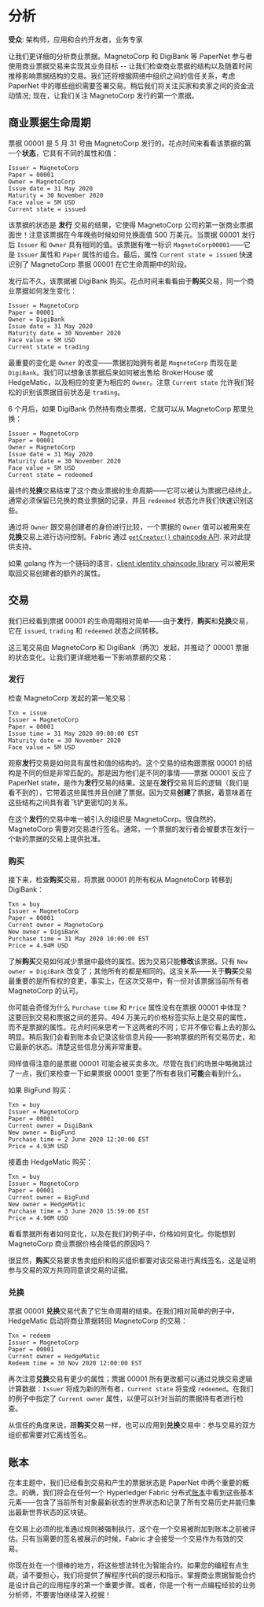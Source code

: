 # 分析

**受众**: 架构师，应用和合约开发者，业务专家

让我们更详细的分析商业票据。MagnetoCorp 和 DigiBank 等 PaperNet 参与者使用商业票据交易来实现其业务目标 -- 让我们检查商业票据的结构以及随着时间推移影响票据结构的交易。我们还将根据网络中组织之间的信任关系，考虑 PaperNet 中的哪些组织需要签署交易。稍后我们将关注买家和卖家之间的资金流动情况; 现在，让我们关注 MagnetoCorp 发行的第一个票据。

## 商业票据生命周期

票据 00001 是 5 月 31 号由 MagnetoCorp 发行的。花点时间来看看该票据的第一个**状态**，它具有不同的属性和值：

```
Issuer = MagnetoCorp
Paper = 00001
Owner = MagnetoCorp
Issue date = 31 May 2020
Maturity = 30 November 2020
Face value = 5M USD
Current state = issued
```

该票据的状态是 **发行** 交易的结果，它使得 MagnetoCorp 公司的第一张商业票据面世！注意该票据在今年晚些时候如何兑换面值 500 万美元。当票据 00001 发行后 `Issuer` 和 `Owner` 具有相同的值。该票据有唯一标识 `MagnetoCorp00001`——它是 `Issuer` 属性和 `Paper` 属性的组合。最后，属性 `Current state = issued` 快速识别了 MagnetoCorp 票据 00001 在它生命周期中的阶段。

发行后不久，该票据被 DigiBank 购买。花点时间来看看由于**购买**交易，同一个商业票据如何发生变化：

```
Issuer = MagnetoCorp
Paper = 00001
Owner = DigiBank
Issue date = 31 May 2020
Maturity date = 30 November 2020
Face value = 5M USD
Current state = trading
```

最重要的变化是 `Owner` 的改变——票据初始拥有者是 `MagnetoCorp` 而现在是 `DigiBank`。我们可以想象该票据后来如何被出售给 BrokerHouse 或 HedgeMatic，以及相应的变更为相应的 `Owner`。注意 `Current state` 允许我们轻松的识别该票据目前状态是 `trading`。

6 个月后，如果 DigiBank 仍然持有商业票据，它就可以从 MagnetoCorp 那里兑换：

```
Issuer = MagnetoCorp
Paper = 00001
Owner = MagnetoCorp
Issue date = 31 May 2020
Maturity date = 30 November 2020
Face value = 5M USD
Current state = redeemed
```

最终的**兑换**交易结束了这个商业票据的生命周期——它可以被认为票据已经终止。通常必须保留已兑换的商业票据的记录，并且 `redeemed` 状态允许我们快速识别这些。

通过将 `Owner` 跟交易创建者的身份进行比较，一个票据的 `Owner` 值可以被用来在**兑换**交易上进行访问控制。Fabric 通过 [`getCreator()` chaincode API](https://github.com/hyperledger/fabric-chaincode-node/blob/master/fabric-shim/lib/stub.js#L293). 来对此提供支持。

如果 golang 作为一个链码的语言，[client identity chaincode library](https://github.com/hyperledger/fabric-chaincode-go/blob/master/pkg/cid/README.md) 可以被用来取回交易创建者的额外的属性。

## 交易

我们已经看到票据 00001 的生命周期相对简单——由于**发行**，**购买**和**兑换**交易，它在 `issued`, `trading` 和 `redeemed` 状态之间转移。

这三笔交易由 MagnetoCorp 和 DigiBank（两次）发起，并推动了 00001 票据的状态变化。让我们更详细地看一下影响票据的交易：

### 发行

检查 MagnetoCorp 发起的第一笔交易：

```
Txn = issue
Issuer = MagnetoCorp
Paper = 00001
Issue time = 31 May 2020 09:00:00 EST
Maturity date = 30 November 2020
Face value = 5M USD
```

观察**发行**交易是如何具有属性和值的结构的。这个交易的结构跟票据 00001 的结构是不同的但是非常匹配的。那是因为他们是不同的事情——票据 00001 反应了 PaperNet state，是作为**发行**交易的结果。这是在**发行**交易背后的逻辑（我们是看不到的），它带着这些属性并且创建了票据。因为交易**创建**了票据，着意味着在这些结构之间具有着飞铲更密切的关系。

在这个**发行**的交易中唯一被引入的组织是 MagnetoCorp。很自然的，MagnetoCorp 需要对交易进行签名。通常，一个票据的发行者会被要求在发行一个新的票据的交易上提供批准。

### 购买

接下来，检查**购买**交易，将票据 00001 的所有权从 MagnetoCorp 转移到 DigiBank：

```
Txn = buy
Issuer = MagnetoCorp
Paper = 00001
Current owner = MagnetoCorp
New owner = DigiBank
Purchase time = 31 May 2020 10:00:00 EST
Price = 4.94M USD
```

了解**购买**交易如何减少票据中最终的属性。因为交易只能**修改**该票据。只有 `New owner = DigiBank` 改变了；其他所有的都是相同的。这没关系——关于**购买**交易最重要的是所有权的变更，事实上，在这次交易中，有一份对该票据当前所有者 MagnetoCorp 的认可。

你可能会奇怪为什么 `Purchase time` 和 `Price` 属性没有在票据 00001 中体现？ 这要回到交易和票据之间的差异。494 万美元的价格标签实际上是交易的属性，而不是票据的属性。花点时间来思考一下这两者的不同；它并不像它看上去的那么明显。稍后我们会看到账本会记录这些信息片段——影响票据的所有交易历史，和它最新的状态。清楚这些信息分离非常重要。

同样值得注意的是票据 00001 可能会被买卖多次。尽管在我们的场景中略微跳过了一点，我们来检查一下如果票据 00001 变更了所有者我们**可能**会看到什么。

如果 BigFund 购买：

```
Txn = buy
Issuer = MagnetoCorp
Paper = 00001
Current owner = DigiBank
New owner = BigFund
Purchase time = 2 June 2020 12:20:00 EST
Price = 4.93M USD
```

接着由 HedgeMatic 购买：

```
Txn = buy
Issuer = MagnetoCorp
Paper = 00001
Current owner = BigFund
New owner = HedgeMatic
Purchase time = 3 June 2020 15:59:00 EST
Price = 4.90M USD
```

看看票据所有者如何变化，以及在我们的例子中，价格如何变化。你能想到 MagnetoCorp 商业票据价格会降低的原因吗？

很显然，**购买**交易要求售卖组织和购买组织都要对该交易进行离线签名，这是证明参与交易的双方共同同意该交易的证据。

### 兑换

票据 00001 **兑换**交易代表了它生命周期的结束。在我们相对简单的例子中，HedgeMatic 启动将商业票据转回 MagnetoCorp 的交易：

```
Txn = redeem
Issuer = MagnetoCorp
Paper = 00001
Current owner = HedgeMatic
Redeem time = 30 Nov 2020 12:00:00 EST
```

再次注意**兑换**交易有更少的属性；票据 00001 所有更改都可以通过兑换交易逻辑计算数据：`Issuer` 将成为新的所有者，`Current state` 将变成 `redeemed`。在我们的例子中指定了 `Current owner` 属性，以便可以针对当前的票据持有者进行检查。

从信任的角度来说，跟**购买**交易一样，也可以应用到**兑换**交易中：参与交易的双方组织都需要对它离线签名。

## 账本

在本主题中，我们已经看到交易和产生的票据状态是 PaperNet 中两个重要的概念。的确，我们将会在任何一个 Hyperledger Fabric 分布式[账本](../ledger/ledger.html)中看到这些基本元素——包含了当前所有对象最新状态的世界状态和记录了所有交易历史并能归集出最新世界状态的区块链。

在交易上必须的批准通过规则被强制执行，这个在一个交易被附加到账本之前被评估。只有当需要的签名被展示的时候，Fabric 才会接受一个交易作为有效的交易。

你现在处在一个很棒的地方，将这些想法转化为智能合约。如果您的编程有点生疏，请不要担心，我们将提供了解程序代码的提示和指示。掌握商业票据智能合约是设计自己的应用程序的第一个重要步骤。或者，你是一个有一点编程经验的业务分析师，不要害怕继续深入挖掘！

<!--- Licensed under Creative Commons Attribution 4.0 International License
https://creativecommons.org/licenses/by/4.0/ -->
